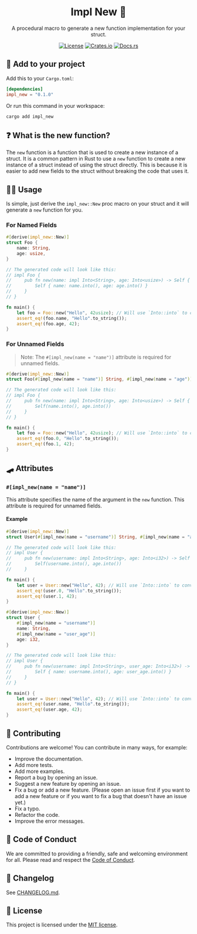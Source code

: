 <div align="center">

# Impl New 🦀
A procedural macro to generate a new function implementation for your struct.

[![License](https://img.shields.io/badge/license-MIT-blue.svg)](https://opensource.org/license/mit/)
[![Crates.io](https://img.shields.io/crates/v/impl_new.svg)](https://crates.io/crates/impl_new)
[![Docs.rs](https://docs.rs/impl_new/badge.svg)](https://docs.rs/impl_new/latest/impl_new/)

</div>

## 🚀 Add to your project
Add this to your `Cargo.toml`:
```toml
[dependencies]
impl_new = "0.1.0"
```
Or run this command in your workspace:
```bash
cargo add impl_new
```

## ❓ What is the new function?
The `new` function is a function that is used to create a new instance of a struct. It is a common pattern in Rust to use a `new` function to create a new instance of a struct instead of using the struct directly. This is because it is easier to add new fields to the struct without breaking the code that uses it.

## 👨‍💻 Usage
Is simple, just derive the `impl_new::New` proc macro on your struct and it will generate a `new` function for you.

### For Named Fields

```rust
#[derive(impl_new::New)]
struct Foo {
    name: String,
    age: usize,
}

// The generated code will look like this:
// impl Foo {
//     pub fn new(name: impl Into<String>, age: Into<usize>) -> Self {
//         Self { name: name.into(), age: age.into() }
//     }
// }

fn main() {
    let foo = Foo::new("Hello", 42usize); // Will use `Into::into` to convert the arguments to the fields types.
    assert_eq!(foo.name, "Hello".to_string());
    assert_eq!(foo.age, 42);
}
```

### For Unnamed Fields
> Note: The `#[impl_new(name = "name")]` attribute is required for unnamed fields.

```rust
#[derive(impl_new::New)]
struct Foo(#[impl_new(name = "name")] String, #[impl_new(name = "age")] usize);

// The generated code will look like this:
// impl Foo {
//     pub fn new(name: impl Into<String>, age: Into<usize>) -> Self {
//         Self(name.into(), age.into())
//     }
// }

fn main() {
    let foo = Foo::new("Hello", 42usize); // Will use `Into::into` to convert the arguments to the fields types.
    assert_eq!(foo.0, "Hello".to_string());
    assert_eq!(foo.1, 42);
}
```

## 🛹 Attributes
### `#[impl_new(name = "name")]`
This attribute specifies the name of the argument in the `new` function. This attribute is required for unnamed fields.
#### Example
```rust
#[derive(impl_new::New)]
struct User(#[impl_new(name = "username")] String, #[impl_new(name = "age")] i32);

// The generated code will look like this:
// impl User {
//     pub fn new(username: impl Into<String>, age: Into<i32>) -> Self {
//         Self(username.into(), age.into())
//     }

fn main() {
    let user = User::new("Hello", 42); // Will use `Into::into` to convert the arguments to the fields types.
    assert_eq!(user.0, "Hello".to_string());
    assert_eq!(user.1, 42);
}
```

```rust
#[derive(impl_new::New)]
struct User {
    #[impl_new(name = "username")]
    name: String,
    #[impl_new(name = "user_age")]
    age: i32,
}

// The generated code will look like this:
// impl User {
//     pub fn new(username: impl Into<String>, user_age: Into<i32>) -> Self {
//         Self { name: username.into(), age: user_age.into() }
//     }
// }

fn main() {
    let user = User::new("Hello", 42); // Will use `Into::into` to convert the arguments to the fields types.
    assert_eq!(user.name, "Hello".to_string());
    assert_eq!(user.age, 42);
}

```

## 🤗 Contributing
Contributions are welcome! You can contribute in many ways, for example:
- Improve the documentation.
- Add more tests.
- Add more examples.
- Report a bug by opening an issue.
- Suggest a new feature by opening an issue.
- Fix a bug or add a new feature. (Please open an issue first if you want to add a new feature or if you want to fix a bug that doesn't have an issue yet.)
- Fix a typo.
- Refactor the code.
- Improve the error messages.

## 🤝 Code of Conduct
We are committed to providing a friendly, safe and welcoming environment for all. Please read and respect the [Code of Conduct].

## 📝 Changelog
See [CHANGELOG.md].

## 🔑 License
This project is licensed under the [MIT license].

[MIT license]: https://opensource.org/license/mit/
[Code of Conduct]: https://www.rust-lang.org/policies/code-of-conduct
[CHANGELOG.md]: CHANGELOG.md
[crates.io]: https://crates.io/crates/impl_new
